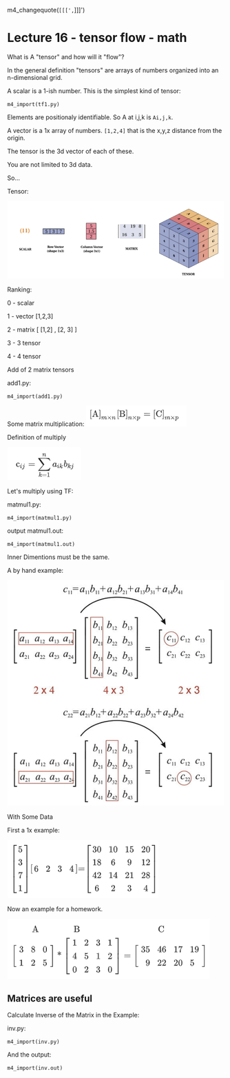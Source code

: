 m4_changequote(`[[[',`]]]')

<style>
.pagebreak { page-break-before: always; }
.half { height: 200px; }
</style>

# Lecture 16 - tensor flow - math 

What is A "tensor" and how will it "flow"?

In the general definition "tensors" are arrays of numbers organized into an n-dimensional grid.

A scalar is a 1-ish number.  This is the simplest kind of tensor:


```
m4_import(tf1.py)
```

Elements are positionaly identifiable.  So A at i,j,k is `Ai,j,k`.

A vector is a 1x array of numbers.  `[1,2,4]`  that is the x,y,z distance from the origin.

The tensor is the 3d vector of each of these.

You are not limited to 3d data.


So...

Tensor:

![tensor.png](tensor.png)


Ranking:

0 - scalar

1 - vector [1,2,3]

2 - matrix [ [1,2] , [2, 3] ]

3 - 3 tensor

4 - 4 tensor

Add of 2 matrix tensors

add1.py:

```
m4_import(add1.py)
```


Some matrix multiplication: ![mul0.png](mul0.png)

Definition of multiply

![mul1.png](mul1.png)


Let's multiply using TF:

matmul1.py:
```
m4_import(matmul1.py)
```

output matmul1.out:

```
m4_import(matmul1.out)
```

Inner Dimentions must be the same.

A by hand example:

![mat2.png](mat2.png)

With Some Data

First a 1x example:

![mat3.png](mat3.png)

Now an example for a homework.

![mak8.png](mat8.png)

## Matrices are useful


Calculate Inverse of the Matrix in the Example:

inv.py:

```
m4_import(inv.py)
```

And the output:

```
m4_import(inv.out)
```


